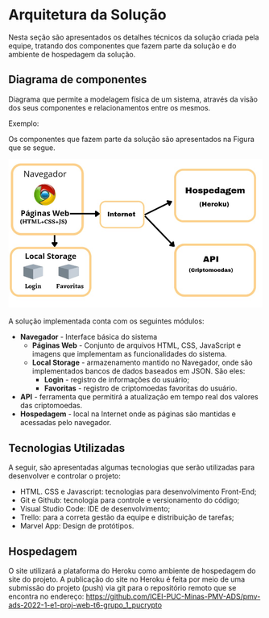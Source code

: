 # Arquitetura da Solução

Nesta seção são apresentados os detalhes técnicos da solução criada pela equipe, tratando dos componentes que fazem parte da solução e do ambiente de hospedagem da solução. 

## Diagrama de componentes

Diagrama que permite a modelagem física de um sistema, através da visão dos seus componentes e relacionamentos entre os mesmos.

Exemplo: 

Os componentes que fazem parte da solução são apresentados na Figura que se segue.

![Diagrama de Componentes](img/diagrama.jpg)

A solução implementada conta com os seguintes módulos:
- **Navegador** - Interface básica do sistema  
  - **Páginas Web** - Conjunto de arquivos HTML, CSS, JavaScript e imagens que implementam as funcionalidades do sistema.
   - **Local Storage** - armazenamento mantido no Navegador, onde são implementados bancos de dados baseados em JSON. São eles: 
     - **Login** - registro de informações do usuário;
     - **Favoritas** - registro de criptomoedas favoritas do usuário.
 - **API** - ferramenta que permitirá a atualização em tempo real dos valores das criptomoedas.
 - **Hospedagem** - local na Internet onde as páginas são mantidas e acessadas pelo navegador. 


## Tecnologias Utilizadas

A seguir, são apresentadas algumas tecnologias que serão utilizadas para desenvolver e controlar o projeto:

* HTML. CSS e Javascript: tecnologias para desenvolvimento Front-End;
* Git e Github: tecnologia para controle e versionamento do código;
* Visual Studio Code: IDE de desenvolvimento;
* Trello: para a correta gestão da equipe e distribuição de tarefas;
* Marvel App: Design de protótipos.

## Hospedagem

O site utilizará a plataforma do Heroku como ambiente de hospedagem do site do projeto. A publicação do site no Heroku é feita por meio de uma submissão do projeto (push) via git para o repositório remoto que se encontra no endereço:  https://github.com/ICEI-PUC-Minas-PMV-ADS/pmv-ads-2022-1-e1-proj-web-t6-grupo_1_pucrypto 
